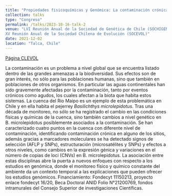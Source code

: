 ```yaml
---
title: "Propiedades fisicoquímicas y Genómica: La contaminación crónica y <i>Basilichthys microlepidotus</i> en la cuenca del Rio Maipo."
collection: talks
type: "Congreso"
permalink: /talks/2023-10-16-talk-2
venue: "LVI Reunión Anual de la Sociedad de Genética de Chile (SOCHIGEN)
XV Reunión Anual de la Sociedad Chilena de Evolución (SOCEVOL)"
date: 2021-12-02
location: "Talca, Chile"
---
```


[Página CLEVOL](https://www.genevol2023.com/)

La contaminación es un problema a nivel global que se encuentra listado dentro de las grandes amenazas a la biodiversidad. Sus efectos son de gran interés, no sólo para las poblaciones humanas, sino que también en poblaciones de otros organismos. En particular las aguas continentales han sido gravemente afectadas por la contaminación, tanto por eventos crónicos como agudos, los cuales afectan a la biota que habita estos sistemas. La cuenca del Rio Maipo es un ejemplo de esta problemática en Chile y en ella habita el pejerrey <i>Basilichthys microlepidotus</i>. Tras una década de monitoreo, no sólo se ha registrado el cambio en las condiciones físicas y químicas de la cuenca, sino también cambios a nivel genético en B. microlepidotus posiblemente asociados a la contaminación. Se han caracterizado cuatro puntos en la cuenca con diferente nivel de contaminación, identificando contaminación crónica en alguno de los sitios, además gracias a marcadores moleculares se ha detectado signos de selección (AFLP y SNPs), estructuración (microsatélites y SNPs) y efectos a otros niveles, como cambios en la expresión génica y variaciones en el número de copias de loci (CNVs) en B. microlepidotus. La asociación entre estas disciplinas abre la puerta a nuevos enfoques con respecto a los estudios en genómica, donde el monitoreo físico y químico constante del ambiente da un contexto temporal a las explicaciones que pueden ofrecer los estudios genómicos. Financiamiento: Fondecyt 11150213, proyecto enlace fondecyt 16/20, Beca Doctoral ANID Folio N°21200769, fondos intramurales del Consejo Superior de investigaciones Científicas.
